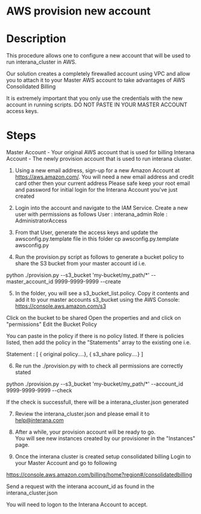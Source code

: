 # AWS provision new account



# Description

This procedure allows one to configure a new account that will be used to run interana_cluster in AWS.

Our solution creates a completely firewalled account using VPC and allow you to attach it to your Master AWS account to take advantages of AWS Consolidated Billing

It is extremely important that you only use the credentials with the new account in running scripts.  DO NOT PASTE IN YOUR MASTER ACCOUNT access keys.



# Steps

Master Account - Your original AWS account that is used for billing
Interana Account - The newly provision account that is used to run interana cluster.


1) Using a new email address, sign-up for a new Amazon Account at https://aws.amazon.com/.  You will need a new email address and credit card other then your current address
Please safe keep your root email and password for initial login for the Interana Account you've just created


2) Login into the account and navigate to the IAM Service.  Create a new user with permissions as follows
User : interana_admin
Role : AdministratorAccess


3) From that User, generate the access keys and update the awsconfig.py.template file in this folder 
cp awsconfig.py.template awsconfig.py

4) Run the provision.py script as follows to generate a bucket policy to share the S3 bucket from your master account id
i.e.

python ./provision.py --s3_bucket 'my-bucket/my_path/*'  --master_account_id 9999-9999-9999 --create


5) In the folder, you will see a s3_bucket_list.policy.  Copy it contents and add it to your master accounts s3_bucket using the AWS Console:
https://console.aws.amazon.com/s3

Click on the bucket to be shared
Open the properties and and click on "permissions"
Edit the Bucket Policy

You can paste in the policy if there is no policy listed.   If there is policies listed, then add the policy in the "Statements" array to the existing one
i.e.

Statement : [
{ original policy....},
{ s3_share policy....}
]

6) Re run the ./provision.py with to check all permissions are correctly stated

python ./provision.py --s3_bucket 'my-bucket/my_path/*'  --account_id 9999-9999-9999 --check

If the check is successfull, there will be a interana_cluster.json generated

7) Review the interana_cluster.json and please email it to 
help@interana.com

8) After a while, your provision account will be ready to go.  
You will see new instances created by our provisioner in the "Instances" page.


9) Once the interana cluster is created setup consolidated billing
Login to your Master Account and go to following

https://console.aws.amazon.com/billing/home?region#/consolidatedbilling

Send a request with the interana account_id as found in the interana_cluster.json

You will need to logon to the Interana Account to accept.







